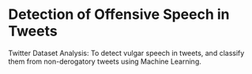 # Detection of Offensive Speech in Tweets
Twitter Dataset Analysis:
To detect vulgar speech in tweets, and classify them from non-derogatory tweets using Machine Learning.
